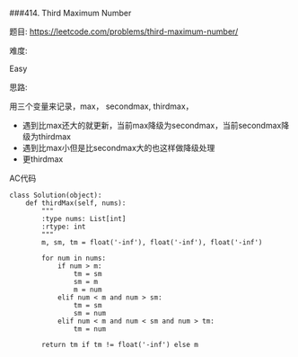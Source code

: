 ###414. Third Maximum Number

题目:
<https://leetcode.com/problems/third-maximum-number/>


难度:

Easy 


思路:

用三个变量来记录，max， secondmax, thirdmax，

- 遇到比max还大的就更新，当前max降级为secondmax，当前secondmax降级为thirdmax
- 遇到比max小但是比secondmax大的也这样做降级处理
- 更thirdmax


AC代码


```
class Solution(object):
    def thirdMax(self, nums):
        """
        :type nums: List[int]
        :rtype: int
        """
        m, sm, tm = float('-inf'), float('-inf'), float('-inf')

        for num in nums:
            if num > m:
                tm = sm
                sm = m 
                m = num
            elif num < m and num > sm:
                tm = sm
                sm = num
            elif num < m and num < sm and num > tm:
                tm = num

        return tm if tm != float('-inf') else m 
```

